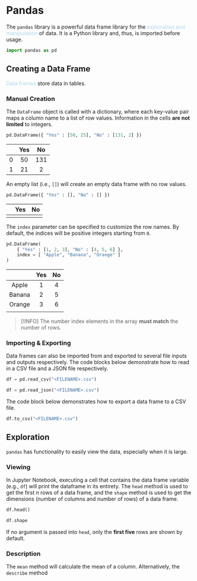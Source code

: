 # Pandas
The `pandas` library is a powerful data frame library for the <span style = "color:lightblue">exploration and manipulation</span> of data. It is a Python library and, thus, is imported before usage.

```python
import pandas as pd
```

## Creating a Data Frame
<span style = "color:lightblue">Data frames</span> store data in tables.

### Manual Creation
The `DataFrame` object is called with a dictionary, where each key-value pair maps a column name to a list of row values. Information in the cells **are not limited** to integers.

```python
pd.DataFrame({ "Yes" : [50, 25], "No" : [131, 2] })
```

|     | **Yes** | **No** |
| :---: | :-------: | :------: |
| 0   | 50      | 131    |
| 1   | 21      | 2      |

An empty list (i.e., `[]`) will create an empty data frame with no row values.

```python
pd.DataFrame({ "Yes" : [], "No" : [] })
```

|     | **Yes** | **No** |
| --- | ------- | ------ |
|     |         |        |

The `index` parameter can be specified to customize the row names. By default, the indices will be positive integers starting from `0`.

```python
pd.DataFrame(
	{ "Yes" : [1, 2, 3], "No" : [4, 5, 6] },
	index = [ "Apple", "Banana", "Orange" ]
)
```

|        | **Yes** | **No** |
|:------:|:-------:|:------:|
| Apple  |    1    |   4    |
| Banana |    2    |   5    |
| Orange |    3    |   6    |
|        |         |        |

> [!INFO]
> The number index elements in the array **must match** the number of rows.

### Importing & Exporting
Data frames can also be imported from and exported to several file inputs and outputs respectively. The code blocks below demonstrate how to read in a CSV file and a JSON file respectively.

```python
df = pd.read_csv("<FILENAME>.csv")
```

```python
df = pd.read_json("<FILENAME>.csv")
```

The code block below demonstrates how to export a data frame to a CSV file.

```python
df.to_csv("<FILENAME>.csv")
```

## Exploration
`pandas` has functionality to easily view the data, especially when it is large.

### Viewing

In Jupyter Notebook, executing a cell that contains the data frame variable (e.g., `df`) will print the dataframe in its entirety. The `head` method is used to get the first *n* rows of a data frame, and the `shape` method is used to get the dimensions (number of columns and number of rows) of a data frame.

```python
df.head()
```

```python
df.shape
```

If no argument is passed into `head`, only the **first five** rows are shown by default.

### Description
The `mean` method will calculate the mean of a column. Alternatively, the `describe` method 